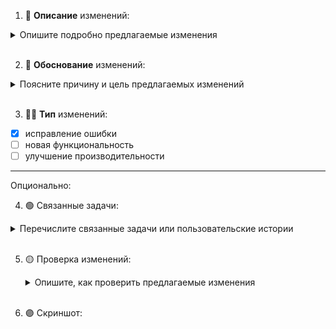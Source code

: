 1. 🎨 **Описание** изменений:
 <details><summary>Опишите подробно предлагаемые изменения</summary>
   Пример: Исправление ошибки, связанной с неправильным форматированием даты.
 </details>
 <br>

2. 🌱 **Обоснование** изменений:
 <details><summary>Поясните причину и цель предлагаемых изменений</summary>
   Пример: Неправильное форматирование даты может привести к ошибкам при отображении и обработке данных.
 </details>
 <br>

3. 🖐🏼 **Тип** изменений:

-   [x] исправление ошибки
-   [ ] новая функциональность
-   [ ] улучшение производительности

<hr>
Опционально:

4. 🟢 Связанные задачи:
 <details><summary>Перечислите связанные задачи или пользовательские истории</summary>
   Задачи, которые должны быть выполнены перед текущей задачей или задачи, которые будут производными от текущей задачи
 </details>
 <br>

5. 🟡 Проверка изменений:
    <details><summary>Опишите, как проверить предлагаемые изменения</summary>
      Проверка работоспособности модалки:

    1. Перейти на страницу Каталог (ссылка)
    2. Кликнуть по карточке товара
    3. Должно появиться модальное окно как на скрине (скрин)
    4. При клике на оверлее/крестике - модалка должна плавно скрыться
     </details>
     <br>

6. 🟣 Скриншот:

